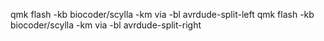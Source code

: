 qmk flash -kb biocoder/scylla -km via -bl avrdude-split-left
qmk flash -kb biocoder/scylla -km via -bl avrdude-split-right
